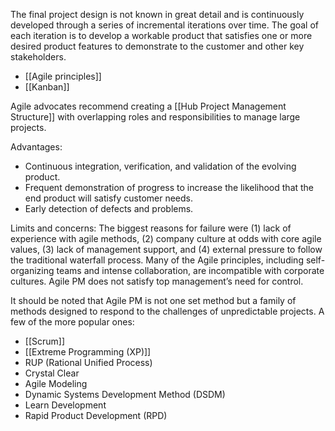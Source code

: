 The final project design is not known in great detail and is continuously developed through a series of incremental iterations over time. The goal of each iteration is to develop a workable product that satisfies one or more desired product features to demonstrate to the customer and other key stakeholders.

- [[Agile principles]]
- [[Kanban]]

Agile advocates recommend creating a [[Hub Project Management Structure]] with overlapping roles and responsibilities to manage large projects.

Advantages:
- Continuous integration, verification, and validation of the evolving product.
- Frequent demonstration of progress to increase the likelihood that the end product will satisfy customer needs.
- Early detection of defects and problems.

Limits and concerns:
The biggest reasons for failure were (1) lack of experience with agile methods, (2) company culture at odds with core agile values, (3) lack of management support, and (4) external pressure to follow the traditional waterfall process. Many of the Agile principles, including self-organizing teams and intense collaboration, are incompatible with corporate cultures. Agile PM does not satisfy top management’s need for control.


It should be noted that Agile PM is not one set method but a family of methods designed to respond to the challenges of unpredictable projects. A few of the more popular ones:
 - [[Scrum]] 
 - [[Extreme Programming (XP)]]
 - RUP (Rational Unified Process)
 - Crystal Clear
 - Agile Modeling 
 - Dynamic Systems Development Method (DSDM)
 - Learn Development 
 - Rapid Product Development (RPD)